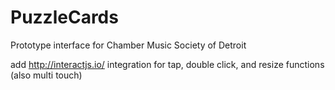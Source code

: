 # PuzzleCards

Prototype interface for Chamber Music Society of Detroit

add http://interactjs.io/ integration for tap, double click, and resize functions (also multi touch)
